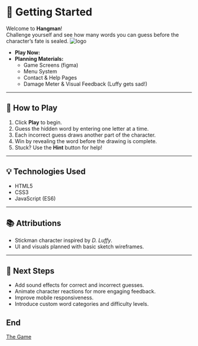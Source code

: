 # 🚀 Getting Started

Welcome to **Hangman**!  
Challenge yourself and see how many words you can guess before the character’s fate is sealed.
![logo](https://ibb.co/6RP9H3ts)

- **Play Now:** 
- **Planning Materials:**
    - Game Screens (figma)
    - Menu System
    - Contact & Help Pages
    - Damage Meter & Visual Feedback (Luffy gets sad!)

---

## 📖 How to Play

1. Click **Play** to begin.
2. Guess the hidden word by entering one letter at a time.
3. Each incorrect guess draws another part of the character.
4. Win by revealing the word before the drawing is complete.
5. Stuck? Use the **Hint** button for help!

---

## 💡 Technologies Used

- HTML5
- CSS3
- JavaScript (ES6)

---

## 📚 Attributions

- Stickman character inspired by *D. Luffy*.
- UI and visuals planned with basic sketch wireframes.

---

## 🚧 Next Steps


- Add sound effects for correct and incorrect guesses.
- Animate character reactions for more engaging feedback.
- Improve mobile responsiveness.
- Introduce custom word categories and difficulty levels.




## End
[The Game](https://hangman36.surge.sh)

